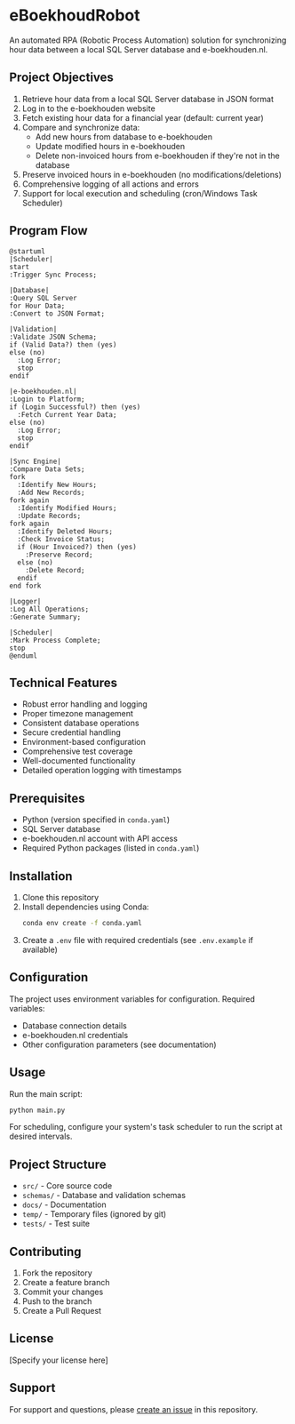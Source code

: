 # eBoekhoudRobot

An automated RPA (Robotic Process Automation) solution for synchronizing hour data between a local SQL Server database and e-boekhouden.nl.

## Project Objectives

1. Retrieve hour data from a local SQL Server database in JSON format
2. Log in to the e-boekhouden website
3. Fetch existing hour data for a financial year (default: current year)
4. Compare and synchronize data:
   - Add new hours from database to e-boekhouden
   - Update modified hours in e-boekhouden
   - Delete non-invoiced hours from e-boekhouden if they're not in the database
5. Preserve invoiced hours in e-boekhouden (no modifications/deletions)
6. Comprehensive logging of all actions and errors
7. Support for local execution and scheduling (cron/Windows Task Scheduler)

## Program Flow

```plantuml
@startuml
|Scheduler|
start
:Trigger Sync Process;

|Database|
:Query SQL Server
for Hour Data;
:Convert to JSON Format;

|Validation|
:Validate JSON Schema;
if (Valid Data?) then (yes)
else (no)
  :Log Error;
  stop
endif

|e-boekhouden.nl|
:Login to Platform;
if (Login Successful?) then (yes)
  :Fetch Current Year Data;
else (no)
  :Log Error;
  stop
endif

|Sync Engine|
:Compare Data Sets;
fork
  :Identify New Hours;
  :Add New Records;
fork again
  :Identify Modified Hours;
  :Update Records;
fork again
  :Identify Deleted Hours;
  :Check Invoice Status;
  if (Hour Invoiced?) then (yes)
    :Preserve Record;
  else (no)
    :Delete Record;
  endif
end fork

|Logger|
:Log All Operations;
:Generate Summary;

|Scheduler|
:Mark Process Complete;
stop
@enduml
```

## Technical Features

- Robust error handling and logging
- Proper timezone management
- Consistent database operations
- Secure credential handling
- Environment-based configuration
- Comprehensive test coverage
- Well-documented functionality
- Detailed operation logging with timestamps

## Prerequisites

- Python (version specified in `conda.yaml`)
- SQL Server database
- e-boekhouden.nl account with API access
- Required Python packages (listed in `conda.yaml`)

## Installation

1. Clone this repository
2. Install dependencies using Conda:
   ```bash
   conda env create -f conda.yaml
   ```
3. Create a `.env` file with required credentials (see `.env.example` if available)

## Configuration

The project uses environment variables for configuration. Required variables:

- Database connection details
- e-boekhouden.nl credentials
- Other configuration parameters (see documentation)

## Usage

Run the main script:

```bash
python main.py
```

For scheduling, configure your system's task scheduler to run the script at desired intervals.

## Project Structure

- `src/` - Core source code
- `schemas/` - Database and validation schemas
- `docs/` - Documentation
- `temp/` - Temporary files (ignored by git)
- `tests/` - Test suite

## Contributing

1. Fork the repository
2. Create a feature branch
3. Commit your changes
4. Push to the branch
5. Create a Pull Request

## License

[Specify your license here]

## Support

For support and questions, please [create an issue](link-to-issues) in this repository. 